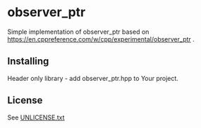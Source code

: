 # observer_ptr
Simple implementation of observer_ptr based on https://en.cppreference.com/w/cpp/experimental/observer_ptr .
## Installing
Header only library - add observer_ptr.hpp to Your project.
## License
See [UNLICENSE.txt](UNLICENSE.txt)